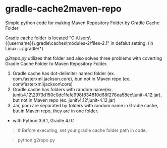 # gradle-cache2maven-repo
Simple python code for making Maven Repository Folder by Gradle Cache Folder

Gradle cache folder is located "C:\Users\\{{username}}\\.gradle\caches\modules-2\files-2.1\" in defalut setting. (in Linux: ~/.gradle/*)

*g2repo.py* utilizes that folder and also solves three problems with coverting Gradle Cache Folder to Maven Repository Folder.

1. Gradle cache has dot-delimiter named folder (ex. com.fasterxml.jackson.core), bun not in Maven repo (ex. com\fasterxml\jackson\core)
2. Gradle cache has folders with random name(ex. junit\4.12\2973d150c0dc1fefe998f834810d68f278ea58ec\junit-4.12.jar), but not in Maven repo (ex. junit\4.12\junit-4.12.jar)
3. Jar, pom are separated by folders with random name in Gradle cache, but in Maven repo, they are in one folder.


* with Python 3.6.1, Gradle 4.0.1 
> \# Before executing, set your gradle cache folder path in code.

> python g2repo.py
